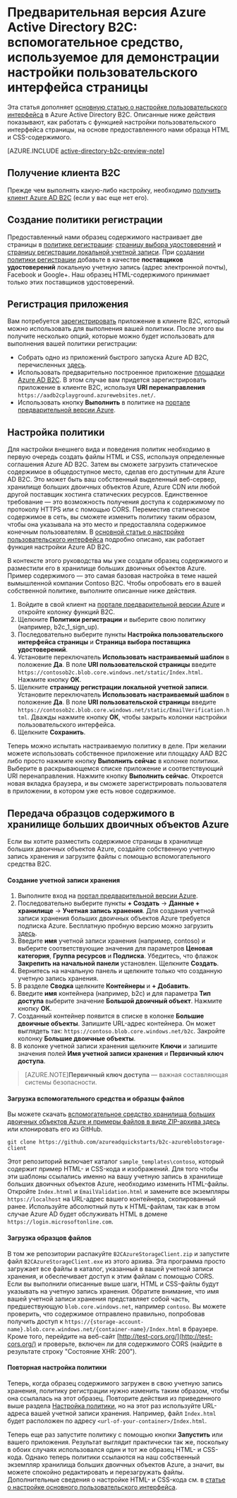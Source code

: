 <properties
	pageTitle="Предварительная версия Azure Active Directory B2C: вспомогательное средство для настройки пользовательского интерфейса страницы | Microsoft Azure"
	description="Вспомогательное средство, которое используется для демонстрации настройки пользовательского интерфейса страницы в Azure Active Directory B2C."
	services="active-directory-b2c"
	documentationCenter=""
	authors="swkrish"
	manager="msmbaldwin"
	editor="curtand"/>

<tags
	ms.service="active-directory-b2c"
	ms.workload="identity"
	ms.tgt_pltfrm="na"
	ms.devlang="na"
	ms.topic="article"
	ms.date="09/22/2015"
	ms.author="swkrish"/>

# Предварительная версия Azure Active Directory B2C: вспомогательное средство, используемое для демонстрации настройки пользовательского интерфейса страницы

Эта статья дополняет [основную статью о настройке пользовательского интерфейса](active-directory-b2c-reference-ui-customization.md) в Azure Active Directory B2C. Описанные ниже действия показывают, как работать с функцией настройки пользовательского интерфейса страницы, на основе предоставленного нами образца HTML и CSS-содержимого.

[AZURE.INCLUDE [active-directory-b2c-preview-note](../../includes/active-directory-b2c-preview-note.md)]

## Получение клиента B2C

Прежде чем выполнять какую-либо настройку, необходимо [получить клиент Azure AD B2C](active-directory-b2c-get-started.md) (если у вас еще нет его).

## Создание политики регистрации

Предоставленный нами образец содержимого настраивает две страницы в [политике регистрации](active-directory-b2c-reference-policies.md#how-to-create-a-sign-up-policy): [страницу выбора удостоверений](active-directory-b2c-reference-ui-customization.md#identity-provider-selection-page) и [страницу регистрации локальной учетной записи](active-directory-b2c-reference-ui-customization.md#local-account-sign-up-page). При [создании политики регистрации](active-directory-b2c-reference-policies.md#how-to-create-a-sign-up-policy) добавьте в качестве **поставщиков удостоверений** локальную учетную запись (адрес электронной почты), Facebook и Google+. Наш образец HTML-содержимого принимает только этих поставщиков удостоверений.

## Регистрация приложения

Вам потребуется [зарегистрировать](active-directory-b2c-app-registration.md) приложение в клиенте B2C, который можно использовать для выполнения вашей политики. После этого вы получите несколько опций, которые можно будет использовать для выполнения вашей политики регистрации:

- Собрать одно из приложений быстрого запуска Azure AD B2C, перечисленных [здесь](active-directory-b2c-overview.md#getting-started).
- Использовать предварительно построенное приложение [площадки Azure AD B2C](https://aadb2cplayground.azurewebsites.net). В этом случае вам придется зарегистрировать приложение в клиенте B2C, используя **URI перенаправления** `https://aadb2cplayground.azurewebsites.net/`.
- Использовать кнопку **Выполнить** в политике на [портале предварительной версии Azure](https://portal.azure.com).

## Настройка политики

Для настройки внешнего вида и поведения политик необходимо в первую очередь создать файлы HTML и CSS, используя определенные соглашения Azure AD B2C. Затем вы сможете загрузить статическое содержимое в общедоступное место, сделав его доступным для Azure AD B2C. Это может быть ваш собственный выделенный веб-сервер, хранилище больших двоичных объектов Azure, Azure CDN или любой другой поставщик хостинга статических ресурсов. Единственное требование — это возможность получения доступа к содержимому по протоколу HTTPS или с помощью CORS. Переместив статическое содержимое в сеть, вы сможете изменить политику таким образом, чтобы она указывала на это место и предоставляла содержимое конечным пользователям. В [основной статье о настройке пользовательского интерфейса](active-directory-b2c-reference-ui-customization.md) подробно описано, как работает функция настройки Azure AD B2C.

В контексте этого руководства мы уже создали образец содержимого и разместили его в хранилище больших двоичных объектов Azure. Пример содержимого — это самая базовая настройка в теме нашей вымышленной компании Contoso B2C. Чтобы опробовать его в вашей собственной политике, выполните описанные ниже действия.

1. Войдите в свой клиент на [портале предварительной версии Azure](https://portal.azure.com) и откройте колонку функций B2C.
2. Щелкните **Политики регистрации** и выберите свою политику (например, b2c\_1\_sign\_up).
3. Последовательно выберите пункты **Настройка пользовательского интерфейса страницы** и **Страница выбора поставщика удостоверений**.
4. Установите переключатель **Использовать настраиваемый шаблон** в положение **Да**. В поле **URI пользовательской страницы** введите `https://contosob2c.blob.core.windows.net/static/Index.html`. Нажмите кнопку **ОК**.
5. Щелкните **страницу регистрации локальной учетной записи**. Установите переключатель **Использовать настраиваемый шаблон** в положение **Да**. В поле **URI пользовательской страницы** введите `https://contosob2c.blob.core.windows.net/static/EmailVerification.html`. Дважды нажмите кнопку **ОК**, чтобы закрыть колонки настройки пользовательского интерфейса.
6. Щелкните **Сохранить**.

Теперь можно испытать настраиваемую политику в деле. При желании можете использовать собственное приложение или площадку AAD B2C либо просто нажмите кнопку **Выполнить сейчас** в колонке политики. Выберите в раскрывающемся списке приложение и соответствующий URI перенаправления. Нажмите кнопку **Выполнить сейчас**. Откроется новая вкладка браузера, и вы сможете зарегистрировать пользователя в приложении, в котором уже есть новое содержимое.

## Передача образцов содержимого в хранилище больших двоичных объектов Azure

Если вы хотите разместить содержимое страницы в хранилище больших двоичных объектов Azure, создайте собственную учетную запись хранения и загрузите файлы с помощью вспомогательного средства B2C.

#### Создание учетной записи хранения

1. Выполните вход на [портал предварительной версии Azure](https://portal.azure.com/).
2. Последовательно выберите пункты **+ Создать** -> **Данные + хранилище** -> **Учетная запись хранения**. Для создания учетной записи хранения больших двоичных объектов Azure требуется подписка Azure. Бесплатную пробную версию можно загрузить [здесь](https://azure.microsoft.com/ru-RU/pricing/free-trial/).
3. Введите **имя** учетной записи хранения (например, contoso) и выберите соответствующие значения для параметров **Ценовая категория**, **Группа ресурсов** и **Подписка**. Убедитесь, что флажок **Закрепить на начальной панели** установлен. Щелкните **Создать**.
4. Вернитесь на начальную панель и щелкните только что созданную учетную запись хранения.
5. В разделе **Сводка** щелкните **Контейнеры** и **+ Добавить**.
6. Введите **имя** контейнера (например, b2c) и для параметра **Тип доступа** выберите значение **Большой двоичный объект**. Нажмите кнопку **ОК**.
7. Созданный контейнер появится в списке в колонке **Большие двоичные объекты**. Запишите URL-адрес контейнера. Он может выглядеть так: `https://contoso.blob.core.windows.net/b2c`. Закройте колонку **Большие двоичные объекты**.
8. В колонке учетной записи хранения щелкните **Ключи** и запишите значения полей **Имя учетной записи хранения** и **Первичный ключ доступа**.

> [AZURE.NOTE]**Первичный ключ доступа** — важная составляющая системы безопасности.

#### Загрузка вспомогательного средства и образцы файлов

Вы можете скачать [ вспомогательное средство хранилища больших двоичных объектов Azure и примеры файлов в виде ZIP-архива здесь](https://github.com/azureadquickstarts/b2c-azureblobstorage-client/archive/master.zip) или клонировать его из GitHub.

```
git clone https://github.com/azureadquickstarts/b2c-azureblobstorage-client
```

Этот репозиторий включает каталог `sample_templates\contoso`, который содержит пример HTML- и CSS-кода и изображений. Для того чтобы эти шаблоны ссылались именно на вашу учетную запись в хранилище больших двоичных объектов Azure, необходимо изменить HTML-файлы. Откройте `Index.htnml` и `EmailValidation.html` и замените все экземпляры `https://localhost` на URL-адрес вашего контейнера, скопированный ранее. Используйте абсолютный путь к HTML-файлам, так как в этом случае Azure AD будет обслуживать HTML в домене `https://login.microsoftonline.com`.

#### Загрузка образцов файлов

В том же репозитории распакуйте `B2CAzureStorageClient.zip` и запустите файл `B2CAzureStorageClient.exe` из этого архива. Эта программа просто загружает все файлы в каталог, указанный в вашей учетной записи хранения, и обеспечивает доступ к этим файлам с помощью CORS. Если вы выполнили описанные выше шаги, HTML и CSS-файлы будут указывать на учетную запись хранения. Обратите внимание, что имя вашей учетной записи хранения представляет собой часть, предшествующую `blob.core.windows.net`, например `contoso`. Вы можете проверить, что содержимое отправлено правильно, попробовав получить доступ к `https://{storage-account-name}.blob.core.windows.net/{container-name}/Index.html` в браузере. Кроме того, перейдите на веб-сайт [http://test-cors.org/](http://test-cors.org/) и проверьте, включен ли для содержимого CORS (найдите в результате строку "Состояние XHR: 200").

#### Повторная настройка политики

Теперь, когда образец содержимого загружен в свою учетную запись хранения, политику регистрации нужно изменить таким образом, чтобы она ссылалась на этот образец. Повторите действия из приведенного выше раздела [Настройка политики](#customize-your-policy), но на этот раз используйте URL-адреса вашей учетной записи хранения. Например, файл `Index.html` будет расположен по адресу `<url-of-your-container>/Index.html`.
        
Теперь еще раз запустите политику с помощью кнопки **Запустить** или вашего приложения. Результат выглядит практически так же, поскольку в обоих случаях использовался один и тот же образец HTML- и CSS-кода. Однако теперь политики ссылаются на наш собственный экземпляр хранилища больших двоичных объектов Azure, а значит, вы можете спокойно редактировать и перезагружать файлы. Дополнительные сведения о настройке HTML- и CSS-кода см. в [статье о настройке основного пользовательского интерфейса](active-directory-b2c-reference-ui-customization.md).

<!---HONumber=Oct15_HO1-->